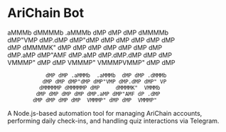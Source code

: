 # AriChain Bot
   aMMMb  dMMMMb  .aMMMb  dMP dMP dMP dMMMMb          
  dMP"VMP dMP.dMP dMP"dMP dMP dMP dMP dMP dMP          
 dMP     dMMMMK" dMP dMP dMP dMP dMP dMP dMP           
dMP.aMP dMP"AMF dMP.aMP dMP.dMP.dMP dMP dMP            
VMMMP" dMP dMP  VMMMP"  VMMMPVMMP" dMP dMP             
                                                       
                dMP dMP .aMMMb  .aMMMb  dMP dMP .dMMMb 
               dMP dMP dMP"dMP dMP"VMP dMP.dMP dMP" VP 
              dMMMMMP dMMMMMP dMP     dMMMMK"  VMMMb   
             dMP dMP dMP dMP dMP.aMP dMP"AMF dP .dMP   
            dMP dMP dMP dMP  VMMMP" dMP dMP  VMMMP"
A Node.js-based automation tool for managing AriChain accounts, performing daily check-ins, and handling quiz interactions via Telegram.
